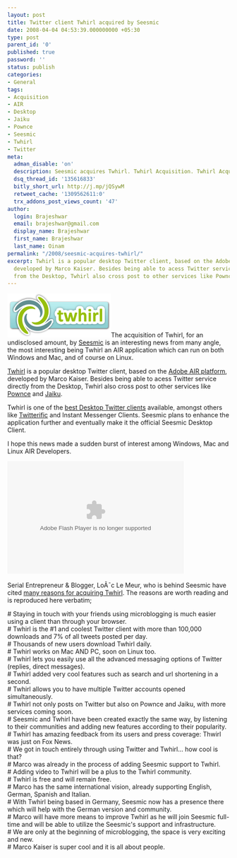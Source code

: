 ```yaml
---
layout: post
title: Twitter client Twhirl acquired by Seesmic
date: 2008-04-04 04:53:39.000000000 +05:30
type: post
parent_id: '0'
published: true
password: ''
status: publish
categories:
- General
tags:
- Acquisition
- AIR
- Desktop
- Jaiku
- Pownce
- Seesmic
- Twhirl
- Twitter
meta:
  adman_disable: 'on'
  description: Seesmic acquires Twhirl. Twhirl Acquisition. Twhirl Acquired.
  dsq_thread_id: '135616833'
  bitly_short_url: http://j.mp/jQSywM
  retweet_cache: '1309562611:0'
  trx_addons_post_views_count: '47'
author:
  login: Brajeshwar
  email: brajeshwar@gmail.com
  display_name: Brajeshwar
  first_name: Brajeshwar
  last_name: Oinam
permalink: "/2008/seesmic-acquires-twhirl/"
excerpt: Twhirl is a popular desktop Twitter client, based on the Adobe AIR platform,
  developed by Marco Kaiser. Besides being able to acess Twitter service directly
  from the Desktop, Twhirl also cross post to other services like Pownce and Jaiku.
---
```

<p><img src="/static/2008/04/twhirl.gif" alt="Twhirl" style="border: 0 none;" />The acquisition of Twhirl, for an undisclosed amount, by <a href="http://www.seesmic.com/">Seesmic</a> is an interesting news from many angle, the most interesting being Twhirl an AIR application which can run on both Windows and Mac, and of course on Linux.</p>
<p><a href="http://www.twhirl.org/">Twhirl</a> is a popular desktop Twitter client, based on the <a href="http://www.adobe.com/go/air/">Adobe AIR platform</a>, developed by Marco Kaiser. Besides being able to acess Twitter service directly from the Desktop, Twhirl also cross post to other services like <a href="http://www.pownce.com/">Pownce</a> and <a href="http://www.jaiku.com/">Jaiku</a>.</p>
<p>Twhirl is one of the <a href="http://www.readwriteweb.com/archives/top_twitter_clients_definitive_list.php">best Desktop Twitter clients</a> available, amongst others like <a href="http://iconfactory.com/software/twitterrific">Twitterific</a> and Instant Messenger Clients. Seesmic plans to enhance the application further and eventually make it the official Seesmic Desktop Client.</p>
<p>I hope this news made a sudden burst of interest among Windows, Mac and Linux AIR Developers.</p>

<p><object type="application/x-shockwave-flash" data="http://blip.tv/scripts/flash/showplayer.swf?enablejs=true&feedurl=http%3A%2F%2Floiclemeur%2Eblip%2Etv%2Frss&file=http%3A%2F%2Fblip%2Etv%2Frss%2Fflash%2F804002&showplayerpath=http%3A%2F%2Fblip%2Etv%2Fscripts%2Fflash%2Fshowplayer%2Eswf" width="640" height="400" allowfullscreen="true" id="showplayer"><param name="movie" value="http://blip.tv/scripts/flash/showplayer.swf?enablejs=true&feedurl=http%3A%2F%2Floiclemeur%2Eblip%2Etv%2Frss&file=http%3A%2F%2Fblip%2Etv%2Frss%2Fflash%2F804002&showplayerpath=http%3A%2F%2Fblip%2Etv%2Fscripts%2Fflash%2Fshowplayer%2Eswf" /><param name="quality" value="best" /><embed src="http://blip.tv/scripts/flash/showplayer.swf?enablejs=true&feedurl=http%3A%2F%2Floiclemeur%2Eblip%2Etv%2Frss&file=http%3A%2F%2Fblip%2Etv%2Frss%2Fflash%2F804002&showplayerpath=http%3A%2F%2Fblip%2Etv%2Fscripts%2Fflash%2Fshowplayer%2Eswf" quality="best" width="400" height="255" name="showplayer" type="application/x-shockwave-flash"></embed></object></p>
<p>Serial Entrepreneur & Blogger, LoÃ¯c Le Meur, who is behind Seesmic have cited <a href="http://www.loiclemeur.com/english/2008/04/20-reasons-why.html">many reasons for acquiring Twhirl</a>. The reasons are worth reading and is reproduced here verbatim;</p>
<p># Staying in touch with your friends using microblogging is much easier using a client than through your browser.<br />
# Twhirl is the #1 and coolest Twitter client with more than 100,000 downloads and 7% of all tweets posted per day.<br />
# Thousands of new users download Twhirl daily.<br />
# Twhirl works on Mac AND PC, soon on Linux too.<br />
# Twhirl lets you easily use all the advanced messaging options of Twitter (replies, direct messages).<br />
# Twhirl added very cool features such as search and url shortening in a second.<br />
# Twhirl allows you to have multiple Twitter accounts opened simultaneously.<br />
# Twhirl not only posts on Twitter but also on Pownce and Jaiku, with more services coming soon.<br />
# Seesmic and Twhirl have been created exactly the same way, by listening to their communities and adding new features according to their popularity.<br />
# Twhirl has amazing feedback from its users and press coverage: Thwirl was just on Fox News.<br />
# We got in touch entirely through using Twitter and Twhirl... how cool is that?<br />
# Marco was already in the process of adding Seesmic support to Twhirl.<br />
# Adding video to Twhirl will be a plus to the Twhirl community.<br />
# Twhirl is free and will remain free.<br />
# Marco has the same international vision, already supporting English, German, Spanish and Italian.<br />
# With Twhirl being based in Germany, Seesmic now has a presence there which will help with the German version and community.<br />
# Marco will have more means to improve Twhirl as he will join Seesmic full-time and will be able to utilize the Seesmic's support and infrastructure.<br />
# We are only at the beginning of microblogging, the space is very exciting and new.<br />
# Marco Kaiser is super cool and it is all about people.</p>
